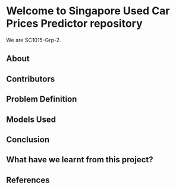 # Welcome to Singapore Used Car Prices Predictor repository
We are SC1015-Grp-2.
## About
## Contributors
## Problem Definition
## Models Used
## Conclusion
## What have we learnt from this project?
## References 

